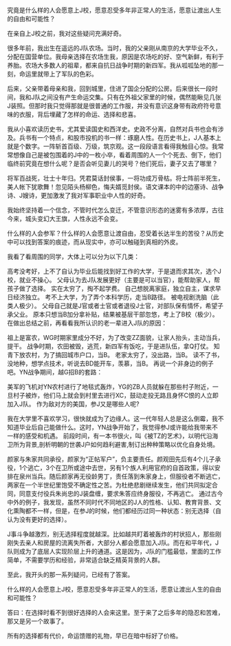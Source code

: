 究竟是什么样的人会愿意上J校，愿意忍受多年非正常人的生活，愿意让渡出人生的自由和可能性？

在亲自上J校之前，我对这些疑问充满好奇。

很多年前，我出生在遥远的J队农场。当时，我的父亲刚从南京的大学毕业不久，分配在国营单位。我母亲选择在农场生我，原因是农场吃的好、空气新鲜，有利于养胎。农场大多数人的祖辈，都来自抗日战争时期的新四军。我从呱呱坠地的那一刻，命运里就带上了军队的色彩。

后来，父亲带着母亲和我，回到城里，住进了国企分配的公房。后来很长一段时间，我和J队之间没有产生命运交集。只有在外祖父家里的时候，偶然能瞅见几张J装照。但那时我只觉得那就是很普通的工作服，并没有意识这身带有政府符号意味的衣服，背后埋藏了怎样的命运、选择和悲喜。

我从小喜欢读历史书，尤其爱读国史和西洋史。史政不分离，自然对兵书也会有涉及。兵书有一个特点，和股市投机的书一样：琢磨人性。在历史书上，J人基本上就是个数字。一阵斩首百级、万级，筑京观。这一段段语言看得我触目心惊。我常常想像自己是被包围着的J中的一枚小卒，看着周围的人一个个死去、倒下，他们临终前究竟在想什么呢？是否会听见妻儿的哭号？他们死后，妻子又去了哪里？

将军百战死，壮士十年归。凭君莫话封侯事，一将功成万骨枯。将士阵前半死生，美人帐下犹歌舞！忽见陌头杨柳色，悔夫婿觅封侯。语文课本的中的边塞诗、战争诗、J嫂诗，更加激发了我对军事职业中人性的好奇。

我始终坚持着一个信念，不管时代怎么变迁，不管意识形态的迷雾有多浓厚，古往今来，城头变幻大王旗，人性永远不会变。

什么样的人会参军？什么样的人会愿意让渡自由，忍受着长达半生的苦役？从历史中可以找到答案的痕迹，而从现实中，亦可以触碰到真相的外皮。

我看了看周围的同学，大体上可以分为以下几类：

高考没考好，上不了自认为毕业后能找到好工作的大学，于是退而求其次，选个J校，就业不操心。
父母认为去J队发展更好（主要是可以当官），能帮助家人，帮孩子做了选择。
实在太穷了，掏不起学费。
自己想脱离家庭，独立自主，谋求早日经济独立。
考不上大学，为了弄个本科学历，走当B路径。
被电视剧洗脑（此类人极少）。
父母自己就是J官或者士官或者退役J士官，对部队保有情怀，希望子承父业。
原本只想当B加分拿补贴，结果被基层干部忽悠，考上了B校（极少）。
在做出总结之前，再看看我所认识的老一辈进入J队的原因：

祖上是富农，WG时期家里成分不好，为了改变ZZ面貌，让家人抬头，主动当兵，提干。
战争时期，农田被毁，逃荒，新四军有饭吃，于是进队伍，拿Q打仗。
知青下放农村，为了搞回城市户口，当B。
老家太穷了，没出路，当B。
读不了书，没地种，想学点技术，听说去BD能开车，羡慕，当B。
再说一个非身边的例子吧。YN战争期间，越G招B的套路：

美军的飞机对YN农村进行了地毯式轰炸，YG的ZB人员就躲在那些村子附近，一旦村子被炸，他们马上就会到村里去进行XC，鼓动走投无路且身怀C恨的人立即加入J队。
作为敌对方的美国，参J又是哪些人呢?

我在大学里不喜欢学习，很快就成为了边缘人。这一代年轻人总是这么倒霉，我不知道毕业后自己能做什么。这时，YN战争开始了，我觉得参J或许能给我带来不一样的感受和机遇。
前段时间，有一本书很火，叫《被TZ的艺术》，以明代沿海卫所为背景,剖析明朝的世袭J户如何趋利避害,制订出种种策略以优化自身处境。

颜家与朱家共同承役，颜家为“正帖军户”，负主要责任。颜观田先后有4个儿子承役，1个逃亡，3个在卫所或途中去世，另有1个族人利用官府的自首政策，得以安排在泉州当兵。随后颜家再无役龄男丁，责任落到朱家身上，但服役者不断逃亡，两家在一个半世纪里饱受不确定性之苦。为杜绝悲剧继续发生，他们共同拟定合同，同意支付役兵朱尚忠的J装盘缠，要求朱答应终身服役，不再逃亡。
通过古今中外的例子，我发现，虽然不同时代不同地区的J人的性格、认知、教育背景、文化熏陶都不一样，但是，在参J的时候，他们都经历过同一种状态：别无选择（自认为没有更好的选择）。

J事斗争越激烈，别无选择程度就越深。比如越共盯着被轰炸的村状招人，那些刚刚失去亲人和房屋的流离失所者，大部分人都会愿意加入J队。而在和平年代，J队则成为了底层人实现阶层上升的通道。这是因为，J队的门槛最低，里面的工作简单，不需要学历和经验，非常适合缺乏精英背景的人群。

至此，我开头的那一系列疑问，已经有了答案。

什么样的人会愿意上J校，愿意忍受多年非正常人的生活，愿意让渡出人生的自由和可能性？

答曰：在选择时看不到很好选择的人会来这里。至于来了之后多年的隐忍和苦难，那又是另一个故事了。

所有的选择都有代价，命运馈赠的礼物，早已在暗中标好了价格。